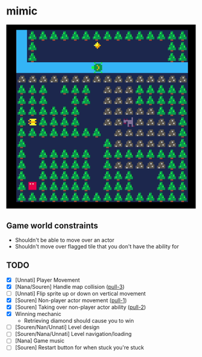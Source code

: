 # mimic

![demo3](images/demo4.gif)

## Game world constraints

- Shouldn't be able to move over an actor
- Shouldn't move over flagged tile that you don't have the ability for

## TODO

- [x] [Unnati] Player Movement
- [x] [Nana/Souren] Handle map collision ([pull-3](https://github.com/SourenP/mimic/pull/3))
- [ ] [Unnati] Flip sprite up or down on vertical movement
- [x] [Souren] Non-player actor movement ([pull-1](https://github.com/SourenP/mimic/pull/1))
- [x] [Souren] Taking over non-player actor ability ([pull-2](https://github.com/SourenP/mimic/pull/2))
- [x] Winning mechanic
  - Retrieving diamond should cause you to win
- [ ] [Souren/Nan/Unnati] Level design
- [ ] [Souren/Nana/Unnati] Level navigation/loading
- [ ] [Nana] Game music
- [ ] [Souren] Restart button for when stuck you're stuck
